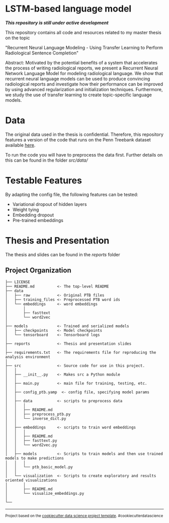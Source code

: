 LSTM-based language model
==============================
***This repository is still under active development***

This repository contains all code and resources related to my master thesis on the topic

"Recurrent Neural Language Modeling - Using Transfer Learning to Perform Radiological Sentence Completion"

Abstract:
Motivated by the potential benefits of a system that accelerates the process of writing radiological reports, we present a Recurrent Neural Network Language Model for modeling radiological language. We show that recurrent neural language models can be used to produce convincing radiological reports and investigate how their performance can be improved by using advanced regularization and initialization techniques. Furthermore, we study the use of transfer learning to create topic-specific language models.

Data
==============================
The original data used in the thesis is confidential. Therefore, this repository features a version of the code that runs on the Penn Treebank dataset available [here](http:/www.fit.vutbr.cz/~imikolov/rnnlm/).

To run the code you will have to preprocess the data first. Further details on this can be found in the folder *src/data/*

Testable Features
==============================
By adapting the config file, the following features can be tested:
- Variational dropout of hidden layers
- Weight tying
- Embedding dropout
- Pre-trained embeddings

Thesis and Presentation
==============================
The thesis and slides can be found in the *reports* folder 


Project Organization
------------

    ├── LICENSE
    ├── README.md          <- The top-level README 
    ├── data
    │   ├── raw            <- Original PTB files 
    │   ├── training_files <- Preprocessed PTB word ids
    │   └── embeddings     <- word embeddings
    │       │                 
    │       ├── fasttext
    │       └── word2vec
    │
    ├── models             <- Trained and serialized models
    │   ├── checkpoints    <- Model checkpoints
    │   └── tensorboard    <- Tensorboard logs
    │
    ├── reports            <- Thesis and presentation slides
    │
    ├── requirements.txt   <- The requirements file for reproducing the analysis environment
    │
    ├── src                <- Source code for use in this project.
    │   │
    │   ├── __init__.py    <- Makes src a Python module
    │   │
    │   ├── main.py        <- main file for training, testing, etc.
    │   │
    │   ├── config_ptb.yamp  <- config file, specifying model params
    │   │
    │   ├── data           <- scripts to preprocess data
    │   │   │                 
    │   │   ├── README.md
    │   │   ├── preprocess_ptb.py
    │   │   └── inverse_dict.py
    │   │
    │   ├── embeddings     <- scripts to train word embeddings
    │   │   │                 
    │   │   ├── README.md
    │   │   ├── fasttext.py
    │   │   └── word2vec.py
    │   │
    │   ├── models         <- Scripts to train models and then use trained models to make predictions
    │   │   │                 
    │   │   └── ptb_basic_model.py
    │   │
    │   └── visualization  <- Scripts to create exploratory and results oriented visualizations
    │       │                 
    │       ├── README.md
    │       └── visualize_embeddings.py
    │
    └── 


--------

<p><small>Project based on the <a target="_blank" href="https://drivendata.github.io/cookiecutter-data-science/">cookiecutter data science project template</a>. #cookiecutterdatascience</small></p>
